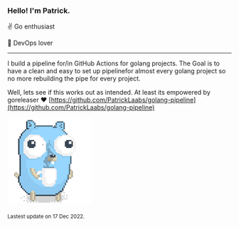 ### Hello! I'm Patrick.

:v: Go enthusiast

:muscle: DevOps lover

---

I build a pipeline for/in GitHub Actions for golang projects.
 The Goal is to have a clean and easy to set up pipelinefor almost every golang project
so no more rebuilding the pipe for every project.

Well, lets see if this works out as intended. At least its empowered by goreleaser :heart:
[https://github.com/PatrickLaabs/golang-pipeline](https://github.com/PatrickLaabs/golang-pipeline)

![Image alt text](/images/gopher_with_coffee.gif)


<sub>Lastest update on 17 Dec 2022.</sub>
